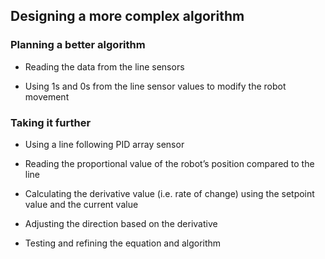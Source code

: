 [comment]: # (
Is this step open? Y/N
If so, short description of this step:
Related links:
Related files:
)

## Designing a more complex algorithm


### Planning a better algorithm

+ Reading the data from the line sensors

+ Using 1s and 0s from the line sensor values to modify the robot movement




### Taking it further

+ Using a line following PID array sensor

+ Reading the proportional value of the robot’s position compared to the line

+ Calculating the derivative value (i.e. rate of change) using the setpoint value and the current value

+ Adjusting the direction based on the derivative

+ Testing and refining the equation and algorithm


